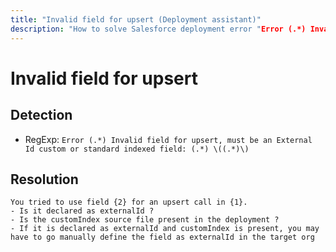 ```yaml
---
title: "Invalid field for upsert (Deployment assistant)"
description: "How to solve Salesforce deployment error "Error (.*) Invalid field for upsert, must be an External Id custom or standard indexed field: (.*) \((.*)\)""
---
```

<!-- markdownlint-disable MD013 -->
# Invalid field for upsert

## Detection

- RegExp: `Error (.*) Invalid field for upsert, must be an External Id custom or standard indexed field: (.*) \((.*)\)`

## Resolution

```shell
You tried to use field {2} for an upsert call in {1}.
- Is it declared as externalId ?
- Is the customIndex source file present in the deployment ?
- If it is declared as externalId and customIndex is present, you may have to go manually define the field as externalId in the target org

```
